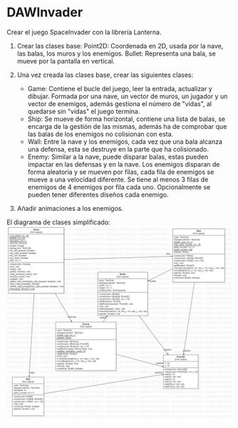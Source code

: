 # DAWInvader
Crear el juego SpaceInvader con la librería Lanterna.

1. Crear las clases base:
   Point2D: Coordenada en 2D, usada por la nave, las balas, los muros y los enemigos.
   Bullet: Representa una bala, se mueve por la pantalla en vertical.
2. Una vez creada las clases base, crear las siguientes clases:
   - Game: Contiene el bucle del juego, leer la entrada, actualizar y dibujar. Formada por una nave, un vector de muros, un jugador y un vector de enemigos, además gestiona el número de "vidas", al quedarse sin "vidas" el juego termina.
   - Ship: Se mueve de forma horizontal, contiene una lista de balas, se encarga de la gestión de las mismas, además ha de comprobar que las balas de los enemigos no colisionan con esta.
   - Wall: Entre la nave y los enemigos, cada vez que una bala alcanza una defensa, esta se destruye en la parte que ha colisionado.
   - Enemy: Similar a la nave, puede disparar balas, estas pueden impactar en las defensas y en la nave. Los enemigos disparan de forma aleatoria y se mueven por filas, cada fila de enemigos se mueve a una velocidad diferente. Se tiene al menos 3 filas de enemigos de 4 enemigos por fila cada uno. Opcionalmente se pueden tener diferentes diseños cada enemigo.


4. Añadir animaciones a los enemigos.     

El diagrama de clases simplificado:
![alt text](https://github.com/pass1enator/DAWInvader/blob/master/Main.png)

